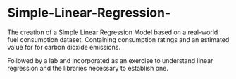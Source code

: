 # Simple-Linear-Regression-
The creation of a Simple Linear Regression Model based on a real-world fuel consumption dataset. Containing consumption ratings and an estimated value for for carbon dioxide emissions. 

Followed by a lab and incorporated as an exercise to understand linear regression and the libraries necessary to establish one.
